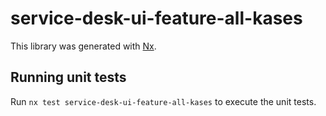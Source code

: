 # service-desk-ui-feature-all-kases

This library was generated with [Nx](https://nx.dev).

## Running unit tests

Run `nx test service-desk-ui-feature-all-kases` to execute the unit tests.
